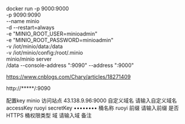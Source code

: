 docker run -p 9000:9000 \
-p 9090:9090 \
--name minio \
-d --restart=always \
-e "MINIO_ROOT_USER=minioadmin" \
-e "MINIO_ROOT_PASSWORD=minioadmin" \
-v /iot/minio/data:/data \
-v /iot/minio/config:/root/.minio \
minio/minio server \
 /data --console-address ":9090" --address ":9000"


 https://www.cnblogs.com/Chary/articles/18271409

 http://*****/:9090

 配置key
minio
访问站点
43.138.9.96:9000
自定义域名
请输入自定义域名
accessKey
ruoyi
secretKey
••••••••
桶名称
ruoyi
前缀
请输入前缀
是否HTTPS
桶权限类型
域
请输入域
备注
